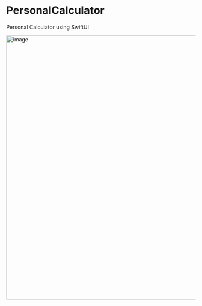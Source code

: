 # PersonalCalculator
Personal Calculator using SwiftUI

<img width="703" alt="image" src="https://github.com/parth49patel/PersonalCalculator/assets/136750327/fb4ea325-ae83-4004-a7d4-aa6dfbda161e">
